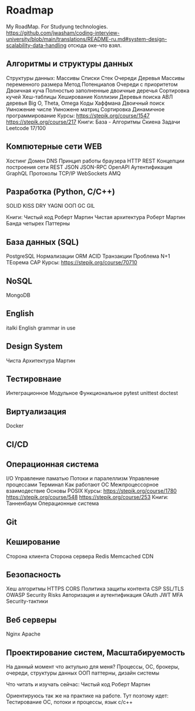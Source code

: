 # Roadmap
My RoadMap. For Studyung technologies.
https://github.com/jwasham/coding-interview-university/blob/main/translations/README-ru.md#system-design-scalability-data-handling
отсюда оке-что взял.


## Алгоритмы и структуры данных
Структуры данных:
    Массивы
    Списки
    Стек
    Очереди
    Деревья
    Массивы переменного размера
    Метод Потенциалов
    Очереди с приоритетом
    Двоичная куча
    Полностью заполненные двоичные деречья
    Сортировка кучей
    Хеш-таблицы
    Хеширование
    Коллизии
    Деревья поиска
    АВЛ деревья
    Big O, Theta, Omega
    Коды Хаффмана
    Двоичный поиск
    Умножение числе
    Умножене матриц
    Сортировка
    Динамичное программирование
    Курсы:
       https://stepik.org/course/1547
       https://stepik.org/course/217
    Книги:
        База - Алгоритмы Скиена
Задачи Leetcode 17/100

## Компютерные сети WEB
Хостинг
Домен
DNS
Принцип работы браузера
HTTP
REST
Концепции построения сети
REST
JSON
JSON-RPC
OpenAPI
Аутентификация
GraphQL
Протоколы
TCP/IP
WebSockets
AMQ

## Разработка (Python, C/C++)
SOLID
KISS
DRY
YAGNI
ООП
GC
GIL

Книги:
    Чистый код Роберт Мартин
    Чистая архитектура Роберт Мартин
    Банда четырех Паттерны


## База данных (SQL)
PostgreSQL
Нормализации
ORM
ACID
Транзакции
Проблема N+1
ТЕорема CAP
Курсы:
    https://stepik.org/course/70710


## NoSQL
MongoDB


## English
italki
English grammar in use

## Design System
Чиста Архитектура Мартин

## Тестировнаие
Интеграционное
Модульное
Функциональное
pytest
unittest
doctest


## Виртуализация

Docker


## CI/CD


## Операционная система
I/O
Управление паматью
Потоки и паралеллизм
Управление процессами
Терминал
Как работают ОС
Межпроцессорное взаимодествие
Основы POSIX
Курсы:
    https://stepik.org/course/1780
    https://stepik.org/course/548
    https://stepik.org/course/253
Книги:
    Танненбаум Операционные система


## Git



## Кеширование
Сторона клиента
Сторона сервера
    Redis
    Memcached
CDN


## Безопасность
Хеш алгоритмы
HTTPS
CORS
Политика защиты контента CSP
SSL/TLS
OWASP Security Risks
Авторизация и аутентификация
    OAuth
    JWT
    MFA
Security-тактики


## Веб серверы
Nginx
Apache


## Проектирование систем, Масштабируемость



На данный момент что актульно для меня?
Процессы, ОС, брокеры, очереди, структуры данных
ООП паттерны, дизайн системы


Что читать и изучать сейчас:
Чистый код Роберт Мартин

Ориентируюсь так же на практике на работе.
Тут поэтому идет:
Тестирование
ОС, потоки и процессы, язык c/c++

